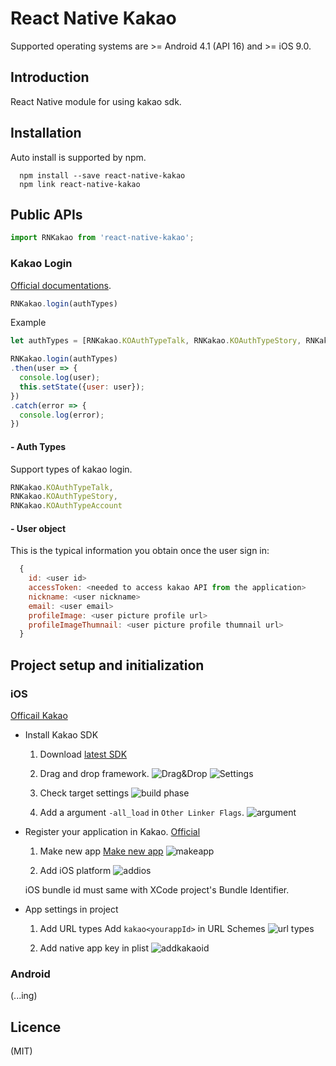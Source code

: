 # React Native Kakao

Supported operating systems are >= Android 4.1 (API 16) and >= iOS 9.0.

## Introduction

React Native module for using kakao sdk.

## Installation

Auto install is supported by npm.


```
  npm install --save react-native-kakao
  npm link react-native-kakao
```

## Public APIs

```js
import RNKakao from 'react-native-kakao';
```

### Kakao Login

[Official documentations](https://developers.kakao.com/docs/ios#사용자-관리-로그인).

```js
RNKakao.login(authTypes)
```

Example
```js
let authTypes = [RNKakao.KOAuthTypeTalk, RNKakao.KOAuthTypeStory, RNKakao.KOAuthTypeAccount];

RNKakao.login(authTypes)
.then(user => {
  console.log(user);
  this.setState({user: user});  
})
.catch(error => {      
  console.log(error);
})
```

#### - Auth Types

Support types of kakao login.

```js
RNKakao.KOAuthTypeTalk,
RNKakao.KOAuthTypeStory,
RNKakao.KOAuthTypeAccount
```

#### - User object

This is the typical information you obtain once the user sign in:

```js
  {
    id: <user id>
    accessToken: <needed to access kakao API from the application>
    nickname: <user nickname>
    email: <user email>
    profileImage: <user picture profile url>    
    profileImageThumnail: <user picture profile thumnail url>    
  }
```

## Project setup and initialization

### iOS

[Officail Kakao](https://developers.kakao.com/docs/ios#시작하기-개발환경)

- Install Kakao SDK

  1. Download [latest SDK](https://developers.kakao.com/sdk/latest-ios-sdk)

  2. Drag and drop framework.
    ![Drag&Drop](https://developers.kakao.com/assets/images/ios/drag_sdk.png)
    ![Settings](https://developers.kakao.com/assets/images/ios/drag_sdk_dialog.png)

  3. Check target settings
    ![build phase](https://developers.kakao.com/assets/images/ios/link_binary_with_libraries_confirm.png)

  4. Add a argument `-all_load` in `Other Linker Flags`.
    ![argument](https://developers.kakao.com/assets/images/ios/other_linker_flags.png)

- Register your application in Kakao.
  [Official](https://developers.kakao.com/docs/ios#시작하기-앱-생성)

  1. Make new app
    [Make new app](https://developers.kakao.com/apps/new)
    ![makeapp](https://developers.kakao.com/assets/images/dashboard/dev_017.png)

  2. Add iOS platform
    ![addios](https://developers.kakao.com/assets/images/dashboard/dev_018.png)

    iOS bundle id must same with XCode project's Bundle Identifier.

- App settings in project

  1. Add URL types
    Add `kakao<yourappId>` in URL Schemes
    ![url types](https://developers.kakao.com/assets/images/ios/url_types.png)    

  2. Add native app key in plist
    ![addkakaoid](https://developers.kakao.com/assets/images/ios/setting_plist.png)

### Android
(...ing)

## Licence
(MIT)
